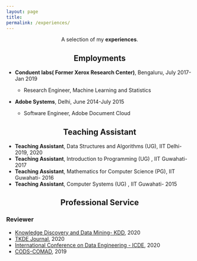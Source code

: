 ```yaml
---
layout: page
title: 
permalink: /experiences/
---
```


<p align="center">
A selection of my <b>experiences</b>.
</p>

## <center>Employments</center>

- **Conduent labs( Former Xerox Research Center)**, Bengaluru, July 2017- Jan 2019
  * Research Engineer, Machine Learning and Statistics

- **Adobe Systems**, Delhi, June 2014-July 2015
  * Software Engineer, Adobe Document Cloud


## <center>Teaching Assistant </center>

- **Teaching Assistant**, Data Structures and Algorithms (UG), IIT Delhi- 2019, 2020
- **Teaching Assistant**, Introduction to Programming (UG) , IIT Guwahati- 2017
- **Teaching Assistant**, Mathematics for Computer Science (PG), IIT Guwahati- 2016 
- **Teaching Assistant**, Computer Systems (UG) , IIT Guwahati- 2015

## <center>Professional Service</center>

### Reviewer

- [Knowledge Discovery and Data Mining- KDD](https://www.kdd.org/kdd2020/), 2020
- [TKDE Journal](https://ieeexplore.ieee.org/xpl/RecentIssue.jsp?punumber=69), 2020
- [International Conference on Data Engineering - ICDE](https://www.utdallas.edu/icde/), 2020
- [CODS-COMAD](https://cods-comad.in/2020/callforpapers.html), 2019

